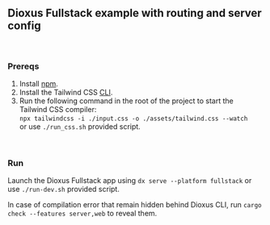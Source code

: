 ## Dioxus Fullstack example with routing and server config

<br/>

### Prereqs

1. Install [npm](https://docs.npmjs.com/downloading-and-installing-node-js-and-npm).
2. Install the Tailwind CSS [CLI](https://tailwindcss.com/docs/installation).
3. Run the following command in the root of the project to start the Tailwind CSS compiler:<br/>
   `npx tailwindcss -i ./input.css -o ./assets/tailwind.css --watch` <br/>
   or use `./run_css.sh` provided script.

<br/>

### Run

Launch the Dioxus Fullstack app using `dx serve --platform fullstack` or use `./run-dev.sh` provided script.

In case of compilation error that remain hidden behind Dioxus CLI, run `cargo check --features server,web` to reveal them.
